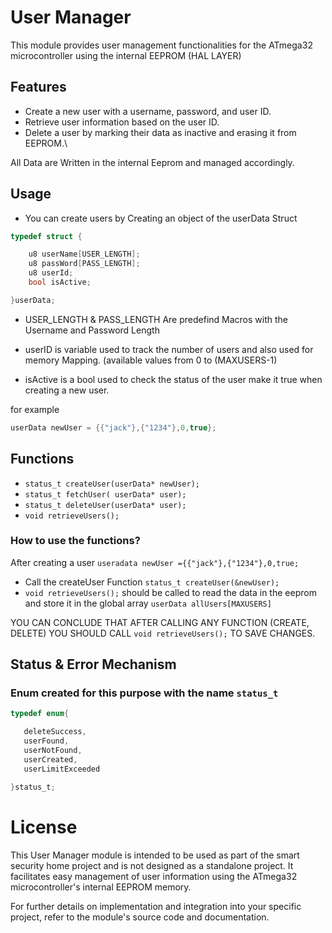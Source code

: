 
# User Manager

This module provides user management functionalities for the ATmega32 microcontroller using the internal EEPROM (HAL LAYER)

## Features

- Create a new user with a username, password, and user ID.
- Retrieve user information based on the user ID.
- Delete a user by marking their data as inactive and erasing it from EEPROM.\

All Data are Written in the internal Eeprom and managed accordingly. 

## Usage

- You can create users by Creating an object of the userData Struct

````c
typedef struct {

	u8 userName[USER_LENGTH];
	u8 passWord[PASS_LENGTH];
	u8 userId;
	bool isActive;

}userData;
````
 - USER_LENGTH & PASS_LENGTH Are predefind Macros with the Username and Password Length
 - userID is variable used to track the number of users and also used for memory Mapping. (available values from 0 to (MAXUSERS-1)
 
- isActive is a bool used to check the status of the user make it true when creating a new user.

for example
````c
userData newUser = {{"jack"},{"1234"},0,true};
````
## Functions 

- `status_t createUser(userData* newUser);` 
- `status_t fetchUser( userData* user);`
- `status_t deleteUser(userData* user);`
- `void retrieveUsers();`
 
 ### How to use the functions?
 
 After creating a user `useradata newUser ={{"jack"},{"1234"},0,true;`
 
 - Call the createUser Function `status_t createUser(&newUser);`
 - `void retrieveUsers();` should be called to read the data in the eeprom and store it in the global array `userData allUsers[MAXUSERS]`
 
 
 YOU CAN CONCLUDE THAT AFTER CALLING ANY FUNCTION (CREATE, DELETE) YOU SHOULD CALL `void retrieveUsers();` TO SAVE CHANGES.
 
 ## Status & Error Mechanism
 
 ### Enum created for this purpose with the name `status_t`
 
 ````c
 typedef enum{

	deleteSuccess,
	userFound,
	userNotFound,
	userCreated,
	userLimitExceeded

}status_t;
````

# License
This User Manager module is intended to be used as part of the smart security home project and is not designed as a standalone project. It facilitates easy management of user information using the ATmega32 microcontroller's internal EEPROM memory.

For further details on implementation and integration into your specific project, refer to the module's source code and documentation.